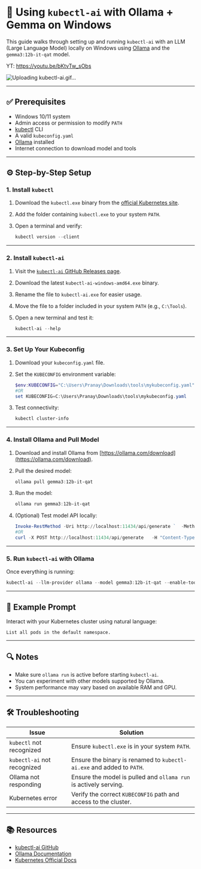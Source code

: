 
# 🧠 Using `kubectl-ai` with Ollama + Gemma on Windows

This guide walks through setting up and running `kubectl-ai` with an LLM (Large Language Model) locally on Windows using [Ollama](https://ollama.com) and the `gemma3:12b-it-qat` model.

YT: https://youtu.be/bKtvTw_sObs

![Uploading kubectl-ai.gif…]()


---

## ✅ Prerequisites

- Windows 10/11 system
- Admin access or permission to modify `PATH`
- [kubectl](https://kubernetes.io/docs/tasks/tools/) CLI
- A valid `kubeconfig.yaml`
- [Ollama](https://ollama.com) installed
- Internet connection to download model and tools

---

## ⚙️ Step-by-Step Setup

### 1. Install `kubectl`

1. Download the `kubectl.exe` binary from the [official Kubernetes site](https://kubernetes.io/docs/tasks/tools/).
2. Add the folder containing `kubectl.exe` to your system `PATH`.
3. Open a terminal and verify:

   ```powershell
   kubectl version --client
   ```

---

### 2. Install `kubectl-ai`

1. Visit the [`kubectl-ai` GitHub Releases page](https://github.com/sozercan/kubectl-ai/releases).
2. Download the latest `kubectl-ai-windows-amd64.exe` binary.
3. Rename the file to `kubectl-ai.exe` for easier usage.
4. Move the file to a folder included in your system `PATH` (e.g., `C:\Tools`).
5. Open a new terminal and test it:

   ```powershell
   kubectl-ai --help
   ```

---

### 3. Set Up Your Kubeconfig

1. Download your `kubeconfig.yaml` file.
2. Set the `KUBECONFIG` environment variable:

   ```powershell
   $env:KUBECONFIG="C:\Users\Pranay\Downloads\tools\mykubeconfig.yaml"
   #OR
   set KUBECONFIG=C:\Users\Pranay\Downloads\tools\mykubeconfig.yaml
   ```

3. Test connectivity:

   ```powershell
   kubectl cluster-info
   ```

---

### 4. Install Ollama and Pull Model

1. Download and install Ollama from [https://ollama.com/download](https://ollama.com/download).
2. Pull the desired model:

   ```powershell
   ollama pull gemma3:12b-it-qat
   ```

3. Run the model:

   ```powershell
   ollama run gemma3:12b-it-qat
   ```

4. (Optional) Test model API locally:

   ```powershell
   Invoke-RestMethod -Uri http://localhost:11434/api/generate `  -Method Post `  -Body '{"model": "llama3", "prompt": "What is Kubernetes?", "stream": false}' `  -ContentType "application/json"
   #OR
   curl -X POST http://localhost:11434/api/generate   -H "Content-Type: application/json"   -d "{\"model\": \"llama3\", \"prompt\": \"What is Kubernetes?\", \"stream\": false}"
   ```

---

### 5. Run `kubectl-ai` with Ollama

Once everything is running:

```powershell
kubectl-ai --llm-provider ollama --model gemma3:12b-it-qat --enable-tool-use-shim
```

---

## 🧪 Example Prompt

Interact with your Kubernetes cluster using natural language:

```
List all pods in the default namespace.
```

---

## 🔍 Notes

- Make sure `ollama run` is active before starting `kubectl-ai`.
- You can experiment with other models supported by Ollama.
- System performance may vary based on available RAM and GPU.

---

## 🛠 Troubleshooting

| Issue                        | Solution                                                                 |
|-----------------------------|--------------------------------------------------------------------------|
| `kubectl` not recognized    | Ensure `kubectl.exe` is in your system `PATH`.                           |
| `kubectl-ai` not recognized | Ensure the binary is renamed to `kubectl-ai.exe` and added to `PATH`.    |
| Ollama not responding       | Ensure the model is pulled and `ollama run` is actively serving.         |
| Kubernetes error            | Verify the correct `KUBECONFIG` path and access to the cluster.          |

---

## 📚 Resources

- [kubectl-ai GitHub](https://github.com/sozercan/kubectl-ai)
- [Ollama Documentation](https://ollama.com/library)
- [Kubernetes Official Docs](https://kubernetes.io/docs/)
